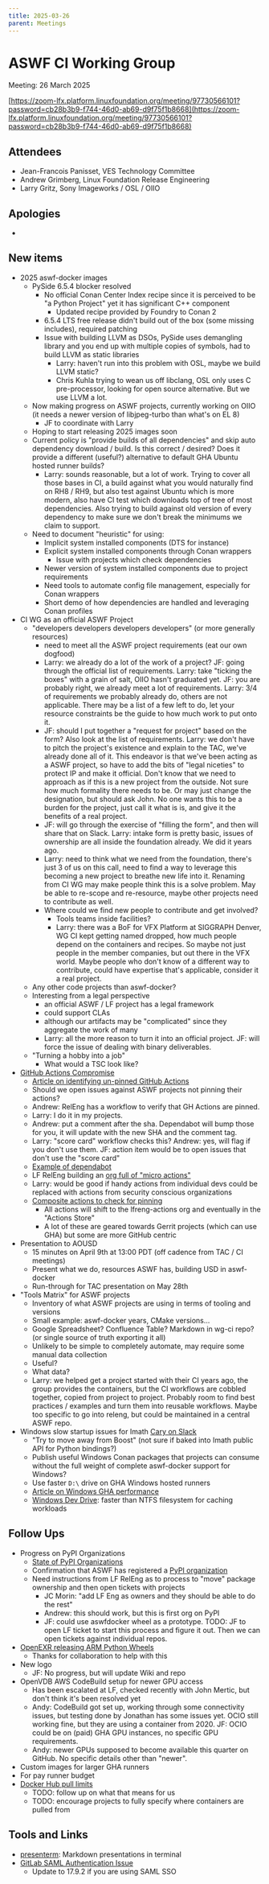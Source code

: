 ```yaml
---
title: 2025-03-26
parent: Meetings
---
```


# ASWF CI Working Group

Meeting:   26 March 2025

[https://zoom-lfx.platform.linuxfoundation.org/meeting/97730566101?password=cb28b3b9-f744-46d0-ab69-d9f75f1b8668](https://zoom-lfx.platform.linuxfoundation.org/meeting/97730566101?password=cb28b3b9-f744-46d0-ab69-d9f75f1b8668)

## Attendees

* Jean-Francois Panisset, VES Technology Committee
* Andrew Grimberg, Linux Foundation Release Engineering
* Larry Gritz, Sony Imageworks / OSL / OIIO

## Apologies

*

## New items

* 2025 aswf-docker images
  * PySide 6.5.4 blocker resolved
    * No official Conan Center Index recipe since it is perceived to be "a Python Project" yet it has significant C++ component
      * Updated recipe provided by Foundry to Conan 2
    * 6.5.4 LTS free release didn't build out of the box (some missing includes), required patching
    * Issue with building LLVM as DSOs, PySide uses demangling library and you end up with multiple copies of symbols, had to build LLVM as static libraries
      * Larry: haven't run into this problem with OSL, maybe we build LLVM static?
      * Chris Kuhla trying to wean us off libclang, OSL only uses C pre-processor, looking for open source alternative. But we use LLVM a lot.
  * Now making progress on ASWF projects, currently working on OIIO (it needs a newer version of libjpeg-turbo than what's on EL 8)
    * JF to coordinate with Larry
  * Hoping to start releasing 2025 images soon
  * Current policy is "provide builds of all dependencies" and skip auto dependency download / build. Is this correct / desired? Does it provide a different (useful?) alternative to default GHA Ubuntu hosted runner builds?
    * Larry: sounds reasonable, but a lot of work. Trying to cover all those bases in CI, a build against what you would naturally find on RH8 / RH9, but also test against Ubuntu which is more modern, also have CI test which downloads top of tree of most dependencies. Also trying to build against old version of every dependency to make sure we don't break the minimums we claim to support.
  * Need to document "heuristic" for using:
    * Implicit system installed components (DTS for instance)
    * Explicit system installed components through Conan wrappers
      * Issue with projects which check dependencies
    * Newer version of system installed components due to project requirements
    * Need tools to automate config file management, especially for Conan wrappers
    * Short demo of how dependencies are handled and leveraging Conan profiles
* CI WG as an official ASWF Project
  * "developers developers developers developers" (or more generally resources)
    * need to meet all the ASWF project requirements (eat our own dogfood)
    * Larry: we already do a lot of the work of a project? JF: going through the official list of requirements. Larry: take "ticking the boxes" with a grain of salt, OIIO hasn't graduated yet. JF: you are probably right, we already meet a lot of requirements. Larry: 3/4 of requirements we probably already do, others are not applicable. There may be a list of a few left to do, let your resource constraints be the guide to how much work to put onto it.
    * JF: should I put together a "request for project" based on the form? Also look at the list of requirements. Larry: we don't have to pitch the project's existence and explain to the TAC, we've already done all of it. This endeavor is that we've been acting as a ASWF project, so have to add the bits of "legal niceties" to protect IP and make it official. Don't know that we need to approach as if this is a new project from the outside. Not sure how much formality there needs to be. Or may just change the designation, but should ask John. No one wants this to be a burden for the project, just call it what is is, and give it the benefits of a real project.
    * JF: will go through the exercise of "filling the form", and then will share that on Slack. Larry: intake form is pretty basic, issues of ownership are all inside the foundation already. We did it years ago.
    * Larry: need to think what we need from the foundation, there's just 3 of us on this call, need to find a way to leverage this becoming a new project to breathe new life into it. Renaming from CI WG may make people think this is a solve problem. May be able to re-scope and re-resource, maybe other projects need to contribute as well.
    * Where could we find new people to contribute and get involved?
      * Tools teams inside facilities?
      * Larry: there was a BoF for VFX Platform at SIGGRAPH Denver, WG CI kept getting named dropped, how much people depend on the containers and recipes. So maybe not just people in the member companies, but out there in the VFX world. Maybe people who don't know of a different way to contribute, could have expertise that's applicable, consider it a real project.
  * Any other code projects than aswf-docker?
  * Interesting from a legal perspective
    * an official ASWF / LF project has a legal framework
    * could support CLAs
    * although our artifacts may be "complicated" since they aggregate the work of many
    * Larry: all the more reason to turn it into an official project. JF: will force the issue of dealing with binary deliverables.
  * "Turning a hobby into a job"
    * What would a TSC look like?
* [GitHub Actions Compromise](https://semgrep.dev/blog/2025/popular-github-action-tj-actionschanged-files-is-compromised/)
  * [Article on identifying un-pinned GitHub Actions](https://alexwlchan.net/2025/github-actions-audit/)
  * Should we open issues against ASWF projects not pinning their actions?
  * Andrew: RelEng has a workflow to verify that GH Actions are pinned.
  * Larry: I do it in my projects.
  * Andrew: put a comment after the sha. Dependabot will bump those for you, it will update with the new SHA and the comment tag.
  * Larry: "score card" workflow checks this? Andrew: yes, will flag if you don't use them. JF: action item would be to open issues that don't use the "score card"
  * [Example of dependabot](https://github.com/lfit/releng-reusable-workflows/pull/294)
  * LF RelEng building an [org full of "micro actions"](https://github.com/lfreleng-actions)
  * Larry: would be good if handy actions from individual devs could be replaced with actions from security conscious organizations
  * [Composite actions to check for pinning](https://github.com/lfit/releng-reusable-workflows/tree/main/.github/actions/pinned-versions-action)
    * All actions will shift to the lfreng-actions org and eventually in the "Actions Store"
    * A lot of these are geared towards Gerrit projects (which can use GHA) but some are more GitHub centric
* Presentation to AOUSD
  * 15 minutes on April 9th at 13:00 PDT (off cadence from TAC / CI meetings)
  * Present what we do, resources ASWF has, building USD in aswf-docker
  * Run-through for TAC presentation on May 28th
* "Tools Matrix" for ASWF projects
  * Inventory of what ASWF projects are using in terms of tooling and versions
  * Small example: aswf-docker years, CMake versions...
  * Google Spreadsheet? Confluence Table? Markdown in wg-ci repo? (or single source of truth exporting it all)
  * Unlikely to be simple to completely automate, may require some manual data collection
  * Useful?
  * What data?
  * Larry: we helped get a project started with their CI years ago, the group provides the containers, but the CI workflows are cobbled together, copied from project to project. Probably room to find best practices / examples and turn them into reusable workflows. Maybe too specific to go into releng, but could be maintained in a central ASWF repo.
* Windows slow startup issues for Imath [Cary on Slack](https://academysoftwarefdn.slack.com/archives/C0169RX7MMK/p1741634492381849)
  * "Try to move away from Boost" (not sure if baked into Imath public API for Python bindings?)
  * Publish useful Windows Conan packages that projects can consume without the full weight of complete aswf-docker support for Windows?
  * Use faster `D:\` drive on GHA Windows hosted runners
  * [Article on Windows GHA performance](https://chadgolden.com/blog/github-actions-hosted-windows-runners-slower-than-expected-ci-and-you)
  * [Windows Dev Drive](https://learn.microsoft.com/en-us/windows/dev-drive/): faster than NTFS filesystem for caching workloads

## Follow Ups

* Progress on PyPI Organizations
  * [State of PyPI Organizations](https://discuss.python.org/t/state-of-pypi-organizations/33764/28)
  * Confirmation that ASWF has registered a [PyPI organization](https://pypi.org/org/aswf/)
  * Need instructions from LF RelEng as to process to "move" package ownership and then open tickets with projects
    * JC Morin: "add LF Eng as owners and they should be able to do the rest"
    * Andrew: this should work, but this is first org on PyPI
    * JF: could use aswfdocker wheel as a prototype. TODO: JF to open LF ticket to start this process and figure it out. Then we can open tickets against individual repos.
* [OpenEXR releasing ARM Python Wheels](https://academysoftwarefdn.slack.com/archives/C0169RX7MMK/p1742505978532599)
  * Thanks for collaboration to help with this
* New logo
  * JF: No progress, but will update Wiki and repo
* OpenVDB AWS CodeBuild setup for newer GPU access
  * Has been escalated at LF, checked recently with John Mertic, but don't think it's been resolved yet
  * Andy: CodeBuild got set up, working through some connectivity issues, but testing done by Jonathan has some issues yet. OCIO still working fine, but they are using a container from 2020. JF: OCIO could be on (paid) GHA GPU instances, no specific GPU requirements.
  * Andy: newer GPUs supposed to become available this quarter on GitHub. No specific details other than "newer".
* Custom images for larger GHA runners
* For pay runner budget
* [Docker Hub pull limits](https://docs.docker.com/docker-hub/usage/)
  * TODO: follow up on what that means for us
  * TODO: encourage projects to fully specify where containers are pulled from

## Tools and Links

* [presenterm](https://github.com/mfontanini/presenterm): Markdown presentations in terminal
* [GitLab SAML Authentication Issue](https://about.gitlab.com/releases/2025/03/12/patch-release-gitlab-17-9-2-released/)
  * Update to 17.9.2 if you are using SAML SSO
